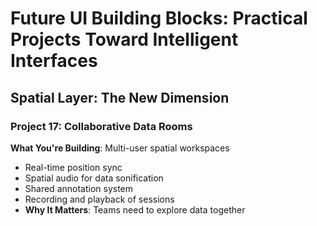 # Future UI Building Blocks: Practical Projects Toward Intelligent Interfaces

## Spatial Layer: The New Dimension

### Project 17: Collaborative Data Rooms

**What You're Building**: Multi-user spatial workspaces

- Real-time position sync
- Spatial audio for data sonification
- Shared annotation system
- Recording and playback of sessions
- **Why It Matters**: Teams need to explore data together

